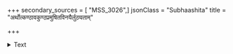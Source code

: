 +++
secondary_sources = [ "MSS_3026",]
jsonClass = "Subhaashita"
title = "अर्थोत्कण्ठावकुण्ठप्रमुषितविनयैर्लुठ्यताम्"

+++

<details><summary>Text</summary>

अर्थोत्कण्ठावकुण्ठप्रमुषितविनयैर्लुठ्यतां नाकिशुण्ठैः प्रत्नो रत्नोच्चयः किं त्वतिविषमदशां तामनुध्याय खिद्ये।  
सिन्धो मन्थाद्रिमन्थात् तरलतरबृहद्भङ्गसंघातघात- प्रभ्रश्यन्मूलवेलागिरिगणपतनोद्दामधामन्धमीका॥
</details>
